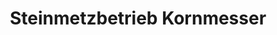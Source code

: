 ---
title: "Steinmetzbetrieb Kornmesser"
url: /miehlen/steinmetzbetrieb-kornmesser/
shop: Basteln
---